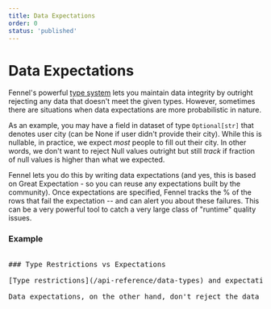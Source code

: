 ```yaml
---
title: Data Expectations
order: 0
status: 'published'
---
```


# Data Expectations

Fennel's powerful [type system](/api-reference/data-types) lets you maintain data integrity by outright rejecting any data that doesn't meet the given types. However, sometimes there are situations when data expectations are more probabilistic in nature.&#x20;

As an example, you may have a field in dataset of type `Optional[str]` that denotes user city (can be None if user didn't provide their city). While this is nullable, in practice, we expect _most_ people to fill out their city. In other words, we don't want to reject Null values outright but still _track_ if fraction of null values is higher than what we expected.&#x20;

Fennel lets you do this by writing data expectations (and yes, this is based on Great Expectation - so you can reuse any expectations built by the community). Once expectations are specified, Fennel tracks the % of the rows that fail the expectation -- and can alert you about these failures. This can be a very powerful tool to catch a very large class of "runtime" quality issues.&#x20;

### Example

<pre snippet="data-quality/data-expectations#expectations" />

### Type Restrictions vs Expectations

[Type restrictions](/api-reference/data-types) and expectations may appear to be similar but solve very different purposes. Type Restrictions simply reject any row/data that doesn't satisfy the restriction - as a result, all data stored in Fennel datasets can be trusted to follow the type restriction rules.

Data expectations, on the other hand, don't reject the data - just passively track the frequency of expectation mismatch and alert if it is higher than some threshold. Type restrictions are a stronger check and should be preferred if no expectations to the restriction are allowed.&#x20;
